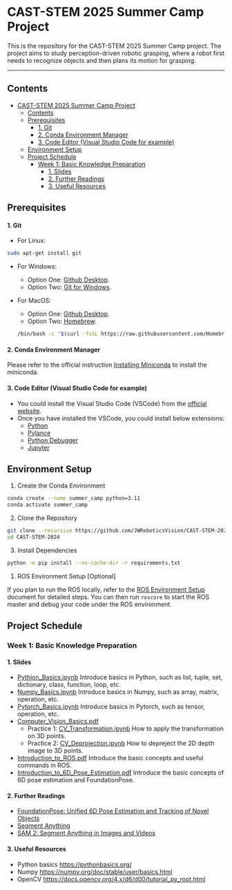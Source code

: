 # CAST-STEM 2025 Summer Camp Project

This is the repository for the CAST-STEM 2025 Summer Camp project. The project aims to study perception-driven robotic grasping, where a robot first needs to recognize objects and then plans its motion for grasping.

---

## Contents

- [CAST-STEM 2025 Summer Camp Project](#cast-stem-2025-summer-camp-project)
  - [Contents](#contents)
  - [Prerequisites](#prerequisites)
      - [1. Git](#1-git)
      - [2. Conda Environment Manager](#2-conda-environment-manager)
      - [3. Code Editor (Visual Studio Code for example)](#3-code-editor-visual-studio-code-for-example)
  - [Environment Setup](#environment-setup)
  - [Project Schedule](#project-schedule)
    - [Week 1: Basic Knowledge Preparation](#week-1-basic-knowledge-preparation)
      - [1. Slides](#1-slides)
      - [2. Further Readings](#2-further-readings)
      - [3. Useful Resources](#3-useful-resources)

## Prerequisites

#### 1. Git

- For Linux:

```bash
sudo apt-get install git
```

- For Windows:

  - Option One: [Github Desktop](https://desktop.github.com/).
  - Option Two: [Git for Windows](https://gitforwindows.org/).

- For MacOS:

  - Option One: [Github Desktop](https://desktop.github.com/).
  - Option Two: [Homebrew](https://brew.sh/).

  ```bash
  /bin/bash -c "$(curl -fsSL https://raw.githubusercontent.com/Homebrew/install/HEAD/install.sh)"
  ```

#### 2. Conda Environment Manager

Please refer to the official instruction [Installing Miniconda](https://docs.anaconda.com/miniconda/miniconda-install/) to install the miniconda.

#### 3. Code Editor (Visual Studio Code for example)

- You could install the Visual Studio Code (VSCode) from the [official website](https://code.visualstudio.com/).
- Once you have installed the VSCode, you could install below extensions:
  - [Python](https://marketplace.visualstudio.com/items?itemName=ms-python.python)
  - [Pylance](https://marketplace.visualstudio.com/items?itemName=ms-python.vscode-pylance)
  - [Python Debugger](https://marketplace.visualstudio.com/items?itemName=ms-python.debugpy)
  - [Jupyter](https://marketplace.visualstudio.com/items?itemName=ms-toolsai.jupyter)

## Environment Setup

1. Create the Conda Environment

```bash
conda create --name summer_camp python=3.11
conda activate summer_camp
```

2. Clone the Repository

```bash
git clone --recursive https://github.com/JWRoboticsVision/CAST-STEM-2025.git
cd CAST-STEM-2024
```

3. Install Dependencies

```bash
python -m pip install --no-cache-dir -r requirements.txt
```

1. ROS Environment Setup [Optional]

If you plan to run the ROS locally, refer to the [ROS Environment Setup](./docs/ROS_Environment_Setup.md) document for detailed steps. You can then run `roscore` to start the ROS master and debug your code under the ROS environment.

## Project Schedule

### Week 1: Basic Knowledge Preparation

#### 1. Slides

- [Pythion_Basics.ipynb](./notebooks/01_Python_Basics.ipynb)
  Introduce basics in Python, such as list, tuple, set, dictionary, class, function, loop, etc.
- [Numpy_Basics.ipynb](./notebooks/02_Python_Numpy.ipynb)
  Introduce basics in Numpy, such as array, matrix, operation, etc.
- [Pytorch_Basics.ipynb](./notebooks/06-1_Pytorch_Basics.ipynb)
  Introduce basics in Pytorch, such as tensor, operation, etc.
- [Computer_Vision_Basics.pdf](./docs/slides/01_Computer_Vision_Basics.pdf)
  - Practice 1: [CV_Transformation.ipynb](./notebooks/03-3_CV_Transformation.ipynb)
    How to apply the transformation on 3D points.
  - Practice 2: [CV_Deprojection.ipynb](./notebooks/03-1_CV_Deprojection.ipynb)
    How to depreject the 2D depth image to 3D points.
- [Introduction_to_ROS.pdf](./docs/slides/02_Introduction_to_ROS.pdf)
  Introduce the basic concepts and useful commands in ROS.
- [Introduction_to_6D_Pose_Estimation.pdf](./docs/slides/03_Introduction_to_6D_Pose_Estimation.pdf)
  Introduce the basic concepts of 6D pose estimation and FoundationPose.

#### 2. Further Readings

- [FoundationPose: Unified 6D Pose Estimation and Tracking of Novel Objects](https://arxiv.org/abs/2312.08344)
- [Segment Anything](https://arxiv.org/abs/2304.02643)
- [SAM 2: Segment Anything in Images and Videos](https://arxiv.org/pdf/2408.00714)

#### 3. Useful Resources

- Python basics https://pythonbasics.org/
- Numpy https://numpy.org/doc/stable/user/basics.html
- OpenCV https://docs.opencv.org/4.x/d6/d00/tutorial_py_root.html
